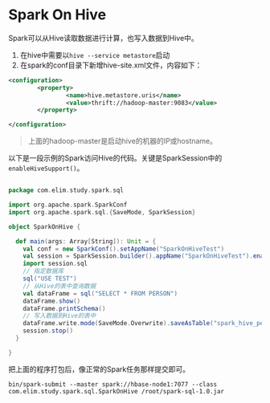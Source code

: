 # Spark On Hive

Spark可以从Hive读取数据进行计算，也写入数据到Hive中。

1. 在hive中需要以`hive --service metastore`启动
2. 在spark的conf目录下新增hive-site.xml文件，内容如下：

```xml
<configuration>
        <property>
                <name>hive.metastore.uris</name>
                <value>thrift://hadoop-master:9083</value>
        </property>

</configuration>

```

> 上面的hadoop-master是启动hive的机器的IP或hostname。


以下是一段示例的Spark访问Hive的代码。关键是SparkSession中的`enableHiveSupport()`。

```scala

package com.elim.study.spark.sql

import org.apache.spark.SparkConf
import org.apache.spark.sql.{SaveMode, SparkSession}

object SparkOnHive {

  def main(args: Array[String]): Unit = {
    val conf = new SparkConf().setAppName("SparkOnHiveTest")
    val session = SparkSession.builder().appName("SparkOnHiveTest").enableHiveSupport().getOrCreate()
    import session.sql
    // 指定数据库
    sql("USE TEST")
    // 从Hive的表中查询数据
    val dataFrame = sql("SELECT * FROM PERSON")
    dataFrame.show()
    dataFrame.printSchema()
    // 写入数据到Hive的表中
    dataFrame.write.mode(SaveMode.Overwrite).saveAsTable("spark_hive_person")
    session.stop()
  }

}

```

把上面的程序打包后，像正常的Spark任务那样提交即可。

```shell
bin/spark-submit --master spark://hbase-node1:7077 --class com.elim.study.spark.sql.SparkOnHive /root/spark-sql-1.0.jar
```
